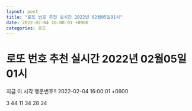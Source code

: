 ```yaml
---
layout: post
title: "로또 번호 추천 실시간 2022년 02월05일01시"
date: 2022-02-04 16:00:01 +0900
categories: 로또
---
```


# 로또 번호 추천 실시간 2022년 02월05일01시

지금 이 시각 행운번호!! 2022-02-04 16:00:01 +0900

 3  44  11  34  28  24 

